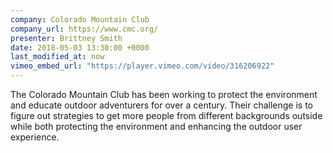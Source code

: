 ```yaml
---
company: Colorado Mountain Club
company_url: https://www.cmc.org/
presenter: Brittney Smith
date: 2018-05-03 13:30:00 +0000
last_modified_at: now
vimeo_embed_url: "https://player.vimeo.com/video/316206922"
---
```

The Colorado Mountain Club has been working to protect the environment and educate outdoor adventurers for over a century. Their challenge is to figure out strategies to get more people from different backgrounds outside while both protecting the environment and enhancing the outdoor user experience.
